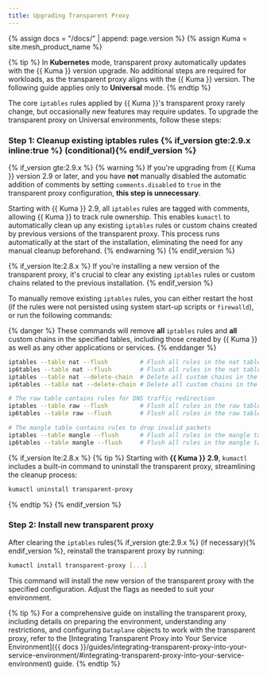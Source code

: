 ```yaml
---
title: Upgrading Transparent Proxy
---
```


{% assign docs = "/docs/" | append: page.version %}
{% assign Kuma = site.mesh_product_name %}

{% tip %}
In **Kubernetes** mode, transparent proxy automatically updates with the {{ Kuma }} version upgrade. No additional steps are required for workloads, as the transparent proxy aligns with the {{ Kuma }} version. The following guide applies only to **Universal** mode.
{% endtip %}

The core `iptables` rules applied by {{ Kuma }}'s transparent proxy rarely change, but occasionally new features may require updates. To upgrade the transparent proxy on Universal environments, follow these steps:

### Step 1: Cleanup existing iptables rules {% if_version gte:2.9.x inline:true %} (conditional){% endif_version %}

{% if_version gte:2.9.x %}
{% warning %}
If you're upgrading from {{ Kuma }} version 2.9 or later, and you have **not** manually disabled the automatic addition of comments by setting `comments.disabled` to `true` in the transparent proxy configuration, **this step is unnecessary**.

Starting with {{ Kuma }} 2.9, all `iptables` rules are tagged with comments, allowing {{ Kuma }} to track rule ownership. This enables `kumactl` to automatically clean up any existing `iptables` rules or custom chains created by previous versions of the transparent proxy. This process runs automatically at the start of the installation, eliminating the need for any manual cleanup beforehand.
{% endwarning %}
{% endif_version %}

{% if_version lte:2.8.x %}
If you're installing a new version of the transparent proxy, it's crucial to clear any existing `iptables` rules or custom chains related to the previous installation.
{% endif_version %}

To manually remove existing `iptables` rules, you can either restart the host (if the rules were not persisted using system start-up scripts or `firewalld`), or run the following commands:

{% danger %}
These commands will remove **all** `iptables` rules and **all** custom chains in the specified tables, including those created by {{ Kuma }} as well as any other applications or services.
{% enddanger %}

```sh
iptables --table nat --flush         # Flush all rules in the nat table (IPv4)
ip6tables --table nat --flush        # Flush all rules in the nat table (IPv6)
iptables --table nat --delete-chain  # Delete all custom chains in the nat table (IPv4)
ip6tables --table nat --delete-chain # Delete all custom chains in the nat table (IPv6)

# The raw table contains rules for DNS traffic redirection
iptables --table raw --flush         # Flush all rules in the raw table (IPv4)
ip6tables --table raw --flush        # Flush all rules in the raw table (IPv6)

# The mangle table contains rules to drop invalid packets
iptables --table mangle --flush      # Flush all rules in the mangle table (IPv4)
ip6tables --table mangle --flush     # Flush all rules in the mangle table (IPv6)
```

{% if_version lte:2.8.x %}
{% tip %}
Starting with **{{ Kuma }} 2.9**, `kumactl` includes a built-in command to uninstall the transparent proxy, streamlining the cleanup process:
```sh
kumactl uninstall transparent-proxy
```
{% endtip %}
{% endif_version %}

### Step 2: Install new transparent proxy

After clearing the `iptables` rules{% if_version gte:2.9.x %} (if necessary){% endif_version %}, reinstall the transparent proxy by running:

```sh
kumactl install transparent-proxy [...]
```

This command will install the new version of the transparent proxy with the specified configuration. Adjust the flags as needed to suit your environment.

{% tip %}
For a comprehensive guide on installing the transparent proxy, including details on preparing the environment, understanding any restrictions, and configuring `Dataplane` objects to work with the transparent proxy, refer to the [Integrating Transparent Proxy into Your Service Environment]({{ docs }}/guides/integrating-transparent-proxy-into-your-service-environment/#integrating-transparent-proxy-into-your-service-environment) guide.
{% endtip %}
